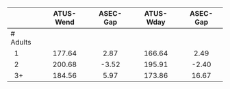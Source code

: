 
|                      |    ATUS-Wend |     ASEC-Gap |    ATUS-Wday |     ASEC-Gap |
| -------------------- | :----------: | :----------: | :----------: | :----------: |
| # Adults             |              |              |              |              |
| &nbsp;&nbsp;1        |       177.64 |         2.87 |       166.64 |         2.49 |
| &nbsp;&nbsp;2        |       200.68 |        -3.52 |       195.91 |        -2.40 |
| &nbsp;&nbsp;3+       |       184.56 |         5.97 |       173.86 |        16.67 |

